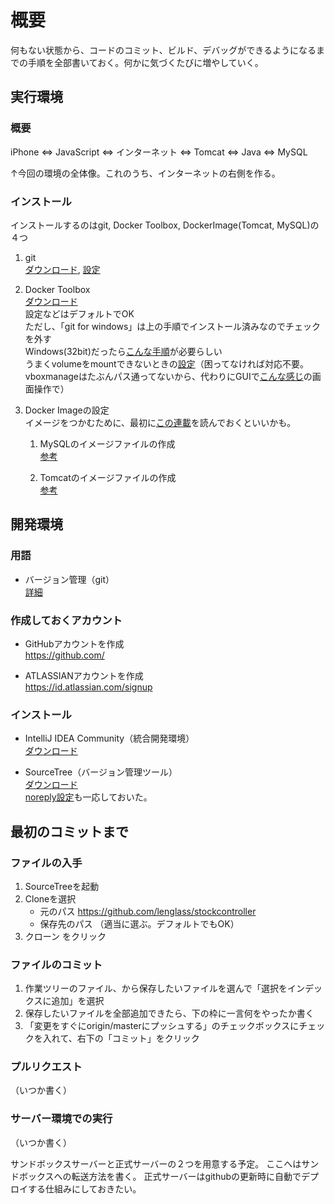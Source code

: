 # 概要
何もない状態から、コードのコミット、ビルド、デバッグができるようになるまでの手順を全部書いておく。何かに気づくたびに増やしていく。

## 実行環境

### 概要
iPhone ⇔ JavaScript ⇔ インターネット ⇔ Tomcat ⇔ Java ⇔ MySQL

↑今回の環境の全体像。これのうち、インターネットの右側を作る。

### インストール

インストールするのはgit, Docker Toolbox, DockerImage(Tomcat, MySQL)の４つ

1. git  
[ダウンロード](https://gitforwindows.org/), 
[設定](https://qiita.com/toshi-click/items/dcf3dd48fdc74c91b409)

1. Docker Toolbox  
[ダウンロード](https://docs.docker.com/toolbox/overview/)  
設定などはデフォルトでOK  
ただし、「git for windows」は上の手順でインストール済みなのでチェックを外す  
Windows(32bit)だったら[こんな手順](https://www.niandc.co.jp/sol/tech/date20180316_1645.php)が必要らしい  
うまくvolumeをmountできないときの[設定](https://qiita.com/dojineko/items/f623894ef2436bef890e)（困ってなければ対応不要。vboxmanageはたぶんパス通ってないから、代わりにGUIで[こんな感じ](http://pineplanter.moo.jp/non-it-salaryman/2016/10/19/virtualbox-share-folder/)の画面操作で）

1. Docker Imageの設定  
イメージをつかむために、最初に[この連載](https://knowledge.sakura.ad.jp/13265/)を読んでおくといいかも。
   1. MySQLのイメージファイルの作成  
[参考](https://qiita.com/astrsk_hori/items/e3d6c237d68be1a6f548)

   1. Tomcatのイメージファイルの作成  
[参考](http://mabushiisign.hatenablog.jp/entry/2018/03/17/011829)

## 開発環境

### 用語

* バージョン管理（git）  
   [詳細](https://backlog.com/ja/git-tutorial/intro/intro1_1.html)

### 作成しておくアカウント

* GitHubアカウントを作成  
https://github.com/

* ATLASSIANアカウントを作成  
https://id.atlassian.com/signup

### インストール

* IntelliJ IDEA Community（統合開発環境）  
[ダウンロード](https://www.jetbrains.com/idea/)

* SourceTree（バージョン管理ツール）  
[ダウンロード](https://ja.atlassian.com/software/sourcetree)  
[noreply設定](http://ryoichi0102.hatenablog.com/entry/2017/10/12/000713)も一応しておいた。

## 最初のコミットまで

### ファイルの入手

1. SourceTreeを起動
1. Cloneを選択
    * 元のパス  https://github.com/lenglass/stockcontroller
    * 保存先のパス  （適当に選ぶ。デフォルトでもOK）
1. クローン をクリック

### ファイルのコミット

1. 作業ツリーのファイル、から保存したいファイルを選んで「選択をインデックスに追加」を選択
1. 保存したいファイルを全部追加できたら、下の枠に一言何をやったか書く
1. 「変更をすぐにorigin/masterにプッシュする」のチェックボックスにチェックを入れて、右下の「コミット」をクリック

### プルリクエスト

（いつか書く）

### サーバー環境での実行

（いつか書く）

サンドボックスサーバーと正式サーバーの２つを用意する予定。
ここへはサンドボックスへの転送方法を書く。
正式サーバーはgithubの更新時に自動でデプロイする仕組みにしておきたい。